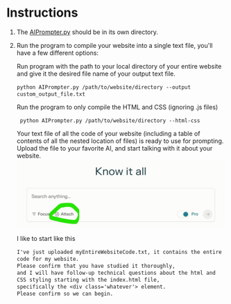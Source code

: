 # Instructions
1) The [AIPrompter.py](AIPrompter.py) should be in its own directory.
2) Run the program to compile your website into a single text file, you'll have a few different options:

   Run program with the path to your local directory of your entire website and give it the desired file name of your output text file. 
   ```
   python AIPrompter.py /path/to/website/directory --output custom_output_file.txt
   ```

   Run the program to only compile the HTML and CSS (ignoring .js files)
   ```
    python AIPrompter.py /path/to/website/directory --html-css
   ```

   Your text file of all the code of your website (including a table of contents of all the nested location of files) is ready to use for prompting.
   Upload the file to your favorite AI, and start talking with it about your website.
   ![](ReadMe_Files/prompt.jpg)

   I like to start like this
   ```
   I've just uploaded myEntireWebsiteCode.txt, it contains the entire code for my website.
   Please confirm that you have studied it thoroughly,
   and I will have follow-up technical questions about the html and CSS styling starting with the index.html file,
   specifically the <div class='whatever'> element.
   Please confirm so we can begin.
   ```
